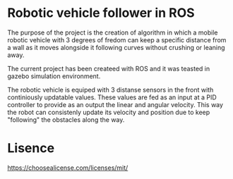 # Robotic vehicle follower in ROS

The purpose of the project is the creation of algorithm in which a mobile robotic vehicle with 3 degrees of fredom can keep a specific distance from a wall as it moves alongside it following curves without crushing or leaning away. 

The current project has been createed with ROS and it was teasted in gazebo simulation environment. 

The robotic vehicle is equiped with 3 distanse sensors in the front with continiously updatable values. These values are fed as an input at a PID controller to provide as an output the linear and angular velocity. This way the robot can consistenly update its velocity and position due to keep "following" the obstacles along the way.

# Lisence
https://choosealicense.com/licenses/mit/

